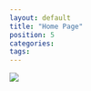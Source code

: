 ```yaml
---
layout: default
title: "Home Page"
position: 5
categories: 
tags: 
---
```


![](9-Glavnyj-ekran.png)


